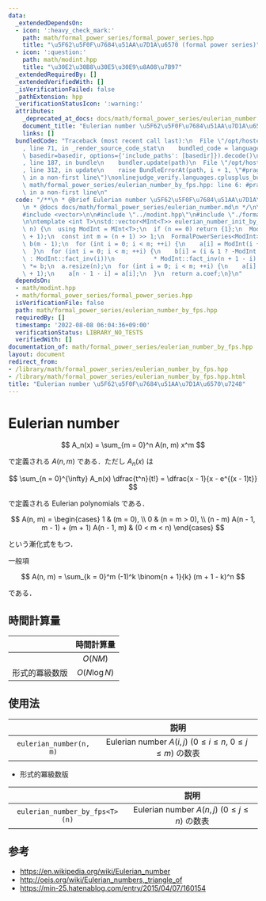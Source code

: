 ```yaml
---
data:
  _extendedDependsOn:
  - icon: ':heavy_check_mark:'
    path: math/formal_power_series/formal_power_series.hpp
    title: "\u5F62\u5F0F\u7684\u51AA\u7D1A\u6570 (formal power series)"
  - icon: ':question:'
    path: math/modint.hpp
    title: "\u30E2\u30B8\u30E5\u30E9\u8A08\u7B97"
  _extendedRequiredBy: []
  _extendedVerifiedWith: []
  _isVerificationFailed: false
  _pathExtension: hpp
  _verificationStatusIcon: ':warning:'
  attributes:
    _deprecated_at_docs: docs/math/formal_power_series/eulerian_number.md
    document_title: "Eulerian number \u5F62\u5F0F\u7684\u51AA\u7D1A\u6570\u7248"
    links: []
  bundledCode: "Traceback (most recent call last):\n  File \"/opt/hostedtoolcache/Python/3.10.6/x64/lib/python3.10/site-packages/onlinejudge_verify/documentation/build.py\"\
    , line 71, in _render_source_code_stat\n    bundled_code = language.bundle(stat.path,\
    \ basedir=basedir, options={'include_paths': [basedir]}).decode()\n  File \"/opt/hostedtoolcache/Python/3.10.6/x64/lib/python3.10/site-packages/onlinejudge_verify/languages/cplusplus.py\"\
    , line 187, in bundle\n    bundler.update(path)\n  File \"/opt/hostedtoolcache/Python/3.10.6/x64/lib/python3.10/site-packages/onlinejudge_verify/languages/cplusplus_bundle.py\"\
    , line 312, in update\n    raise BundleErrorAt(path, i + 1, \"#pragma once found\
    \ in a non-first line\")\nonlinejudge_verify.languages.cplusplus_bundle.BundleErrorAt:\
    \ math/formal_power_series/eulerian_number_by_fps.hpp: line 6: #pragma once found\
    \ in a non-first line\n"
  code: "/**\n * @brief Eulerian number \u5F62\u5F0F\u7684\u51AA\u7D1A\u6570\u7248\
    \n * @docs docs/math/formal_power_series/eulerian_number.md\n */\n\n#pragma once\n\
    #include <vector>\n\n#include \"../modint.hpp\"\n#include \"./formal_power_series.hpp\"\
    \n\ntemplate <int T>\nstd::vector<MInt<T>> eulerian_number_init_by_fps(const int\
    \ n) {\n  using ModInt = MInt<T>;\n  if (n == 0) return {1};\n  ModInt::init(n\
    \ + 1);\n  const int m = (n + 1) >> 1;\n  FormalPowerSeries<ModInt> a(m - 1),\
    \ b(m - 1);\n  for (int i = 0; i < m; ++i) {\n    a[i] = ModInt(i + 1).pow(n);\n\
    \  }\n  for (int i = 0; i < m; ++i) {\n    b[i] = (i & 1 ? -ModInt::fact_inv(i)\
    \ : ModInt::fact_inv(i))\n           * ModInt::fact_inv(n + 1 - i);\n  }\n  a\
    \ *= b;\n  a.resize(n);\n  for (int i = 0; i < m; ++i) {\n    a[i] *= ModInt::fact(n\
    \ + 1);\n    a[n - 1 - i] = a[i];\n  }\n  return a.coef;\n}\n"
  dependsOn:
  - math/modint.hpp
  - math/formal_power_series/formal_power_series.hpp
  isVerificationFile: false
  path: math/formal_power_series/eulerian_number_by_fps.hpp
  requiredBy: []
  timestamp: '2022-08-08 06:04:36+09:00'
  verificationStatus: LIBRARY_NO_TESTS
  verifiedWith: []
documentation_of: math/formal_power_series/eulerian_number_by_fps.hpp
layout: document
redirect_from:
- /library/math/formal_power_series/eulerian_number_by_fps.hpp
- /library/math/formal_power_series/eulerian_number_by_fps.hpp.html
title: "Eulerian number \u5F62\u5F0F\u7684\u51AA\u7D1A\u6570\u7248"
---
```

# Eulerian number

$$
  A_n(x) = \sum_{m = 0}^n A(n, m) x^m
$$

で定義される $A(n, m)$ である．ただし $A_n(x)$ は

$$
  \sum_{n = 0}^{\infty} A_n(x) \dfrac{t^n}{t!} = \dfrac{x - 1}{x - e^{(x - 1)t}}
$$

で定義される Eulerian polynomials である．

$$
  A(n, m) =
  \begin{cases}
    1 & (m = 0), \\
    0 & (n = m > 0), \\
    (n - m) A(n - 1, m - 1) + (m + 1) A(n - 1, m) & (0 < m < n)
  \end{cases}
$$

という漸化式をもつ．

一般項

$$
  A(n, m) = \sum_{k = 0}^m (-1)^k \binom{n + 1}{k} (m + 1 - k)^n
$$

である．


## 時間計算量

||時間計算量|
|:--:|:--:|
||$O(NM)$|
|形式的冪級数版|$O(N\log{N})$|


## 使用法

||説明|
|:--:|:--:|
|`eulerian_number(n, m)`|Eulerian number $A(i, j)$ ($0 \leq i \leq n,\ 0 \leq j \leq m$) の数表|

- 形式的冪級数版

||説明|
|:--:|:--:|
|`eulerian_number_by_fps<T>(n)`|Eulerian number $A(n, j)$ ($0 \leq j \leq n$) の数表|


## 参考

- https://en.wikipedia.org/wiki/Eulerian_number
- http://oeis.org/wiki/Eulerian_numbers,_triangle_of
- https://min-25.hatenablog.com/entry/2015/04/07/160154
